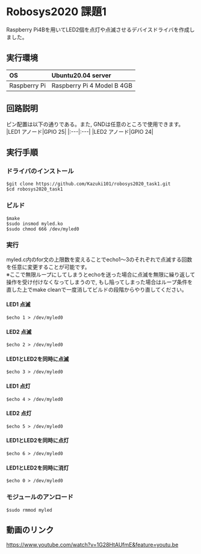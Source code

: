 # Robosys2020 課題1
Raspberry Pi4Bを用いてLED2個を点灯や点滅させるデバイスドライバを作成しました。
## 実行環境
|OS|Ubuntu20.04 server|
|:---|:---|
|Raspberry Pi|Raspberry Pi 4 Model B 4GB|
## 回路説明
ピン配置は以下の通りである。また, GNDは任意のところで使用できます。
|LED1 アノード|GPIO 25|
|:---|:---|
|LED2 アノード|GPIO 24|
## 実行手順
### ドライバのインストール
    $git clone https://github.com/Kazuki101/robosys2020_task1.git
    $cd robosys2020_task1
### ビルド
    $make
    $sudo insmod myled.ko
    $sudo chmod 666 /dev/myled0
### 実行
myled.c内のfor文の上限数を変えることでecho1～3のそれぞれで点滅する回数を任意に変更することが可能です。  
※ここで無限ループにしてしまうとechoを送った場合に点滅を無限に繰り返して操作を受け付けなくなってしまうので, もし陥ってしまった場合はループ条件を直した上でmake cleanで一度消してビルドの段階からやり直してください。
#### LED1 点滅
`$echo 1 > /dev/myled0`
#### LED2 点滅
`$echo 2 > /dev/myled0`
#### LED1とLED2を同時に点滅
`$echo 3 > /dev/myled0`
#### LED1 点灯
`$echo 4 > /dev/myled0`
#### LED2 点灯
`$echo 5 > /dev/myled0`
#### LED1とLED2を同時に点灯
`$echo 6 > /dev/myled0`
#### LED1とLED2を同時に消灯
`$echo 0 > /dev/myled0`
### モジュールのアンロード
`$sudo rmmod myled`
## 動画のリンク
https://www.youtube.com/watch?v=1G28HtAUfmE&feature=youtu.be
